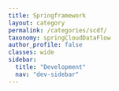 ```yaml
---
title: Springframework
layout: category
permalink: /categories/scdf/
taxonomy: springCloudDataFlow
author_profile: false
classes: wide
sidebar:
  title: "Development"
  nav: "dev-sidebar"
---
```

